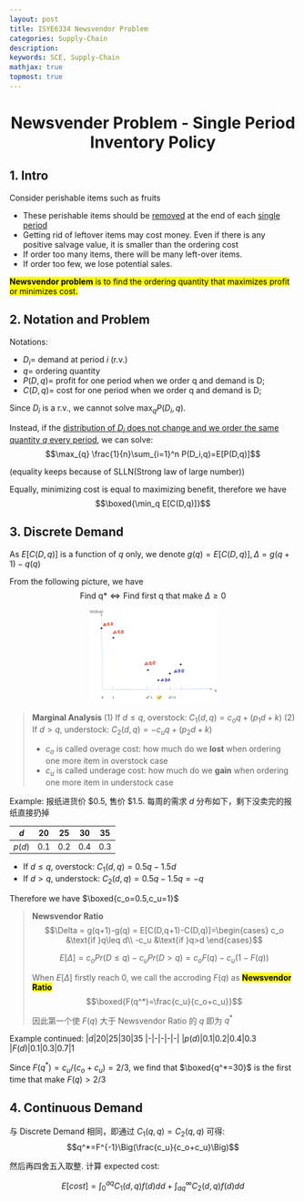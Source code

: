```yaml
---
layout: post
title: ISYE6334 Newsvendor Problem
categories: Supply-Chain
description:
keywords: SCE, Supply-Chain
mathjax: true
topmost: true
---
```


<center>

# Newsvender Problem - Single Period Inventory Policy
</center>

## 1. Intro
Consider perishable items such as fruits
- These perishable items should be <u>removed</u> at the end of each <u>single period</u>
- Getting rid of leftover items may cost money. Even if there is any positive salvage value, it is smaller than the ordering cost
- If order too many items, there will be many left-over items.
- If order too few, we lose potential sales.

<span style="background-color: yellow; color: black;">**Newsvendor problem** is to find the ordering quantity that maximizes profit or minimizes cost.</span>


## 2. Notation and Problem

Notations:
- $D_i=$ demand at period $i$ (r.v.)
- $q=$ ordering quantity
- $P(D,q)=$ profit for one period when we order q and demand is D;
- $C(D,q)=$ cost for one period when we order q and demand is D;

Since $D_i$ is a r.v., we cannot solve $\max_q P(D_i,q)$.

Instead, if the <u>distribution of $D_i$ does not change and we order the same quantity $q$ every period</u>, we can solve:
$$\max_{q} \frac{1}{n}\sum_{i=1}^n P(D_i,q)=E[P(D,q)]$$

(equality keeps because of SLLN(Strong law of large number))

Equally, minimizing cost is equal to maximizing benefit, therefore we have
$$\boxed{\min_q E[C(D,q)]}$$

## 3. Discrete Demand
As $E[C(D,q)]$ is a function of $q$ only, we denote $g(q)=E[C(D,q)], \Delta=g(q+1)-q(q)$

From the following picture, we have
$$\text{Find q*}\iff\text{Find first q that make }\Delta\geq 0$$
<center>
    <img src="/images/2022-11/pic0419.jpeg" width="45%">
</center>

> **Marginal Analysis**
> (1) If $d\leq q$, overstock: $C_1(d,q)=c_oq+(p_1d+k)$
> (2) If $d> q$, understock: $C_2(d,q)=-c_uq+(p_2d+k)$
> - $c_o$ is called overage cost: how much do we **lost** when ordering one more item in overstock case
> - $c_u$ is called underage cost: how much do we **gain** when ordering one more item in understock case

Example: 报纸进货价 \$0.5, 售价 \$1.5. 每周的需求 $d$ 分布如下，剩下没卖完的报纸直接扔掉

|$d$|20|25|30|35
|-|-|-|-|-|
|$p(d)$|0.1|0.2|0.4|0.3

- If $d\leq q$, overstock: $C_1(d,q)=0.5q-1.5d$
- If $d>q$, understock: $C_2(d,q)=0.5q-1.5q=-q$

Therefore we have $\boxed{c_o=0.5,c_u=1}$

> **Newsvendor Ratio**
> $$\Delta = g(q+1)-g(q) = E[C(D,q+1)-C(D,q)]=\begin{cases}
c_o &\text{if }q\leq d\\
-c_u &\text{if }q>d
\end{cases}$$
>
> $$E[\Delta]=c_oPr(D\leq q)-c_uPr(D>q)=c_oF(q)-c_u(1-F(q))$$
> 
> When $E[\Delta]$ firstly reach 0, we call the accroding $F(q)$ as <span style="background-color: yellow; color: black;">**Newsvendor Ratio**</span>
> $$\boxed{F(q^*)=\frac{c_u}{c_o+c_u}}$$
> 
> 因此第一个使 $F(q)$ 大于 Newsvendor Ratio 的 $q$ 即为 $q^*$

Example continued:
|$d$|20|25|30|35
|-|-|-|-|-|
|$p(d)$|0.1|0.2|0.4|0.3
|$F(d)$|0.1|0.3|0.7|1

Since $F(q^*)=c_u/(c_o+c_u)=2/3$, we find that $\boxed{q^*=30}$ is the first time that make $F(q)>2/3$


## 4. Continuous Demand

与 Discrete Demand 相同，即通过 $C_1(q,q)=C_2(q,q)$ 可得:
$$q^*=F^{-1}\Big(\frac{c_u}{c_o+c_u}\Big)$$

然后再四舍五入取整. 计算 expected cost:

$$E[cost]=\int_0^{aq}C_1(d,q)f(d)dd + \int_{aq}^{\infty}C_2(d,q)f(d)dd$$